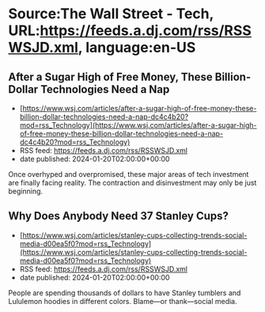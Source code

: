 # Source:The Wall Street - Tech, URL:https://feeds.a.dj.com/rss/RSSWSJD.xml, language:en-US

## After a Sugar High of Free Money, These Billion-Dollar Technologies Need a Nap
 - [https://www.wsj.com/articles/after-a-sugar-high-of-free-money-these-billion-dollar-technologies-need-a-nap-dc4c4b20?mod=rss_Technology](https://www.wsj.com/articles/after-a-sugar-high-of-free-money-these-billion-dollar-technologies-need-a-nap-dc4c4b20?mod=rss_Technology)
 - RSS feed: https://feeds.a.dj.com/rss/RSSWSJD.xml
 - date published: 2024-01-20T02:00:00+00:00

Once overhyped and overpromised, these major areas of tech investment are finally facing reality. The contraction and disinvestment may only be just beginning.

## Why Does Anybody Need 37 Stanley Cups?
 - [https://www.wsj.com/articles/stanley-cups-collecting-trends-social-media-d00ea5f0?mod=rss_Technology](https://www.wsj.com/articles/stanley-cups-collecting-trends-social-media-d00ea5f0?mod=rss_Technology)
 - RSS feed: https://feeds.a.dj.com/rss/RSSWSJD.xml
 - date published: 2024-01-20T02:00:00+00:00

People are spending thousands of dollars to have Stanley tumblers and Lululemon hoodies in different colors. Blame—or thank—social media.

